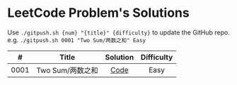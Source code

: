 # LeetCode Problem's Solutions

Use `./gitpush.sh {num} "{title}" {difficulty}` to update the GitHub repo.  
e.g. `./gitpush.sh 0001 "Two Sum/两数之和" Easy`

|#|Title|Solution|Difficulty|
|:-:|:-:|:-:|:-:|
| 0001 | Two Sum/两数之和 | [Code](https://github.com/YanY-Henry/LeetCode/blob/main/code/0001.py) | Easy || 0001 | Two Sum/两数之和 | [Code](https://github.com/YanY-Henry/LeetCode/blob/main/code/0001.py) | Easy |
